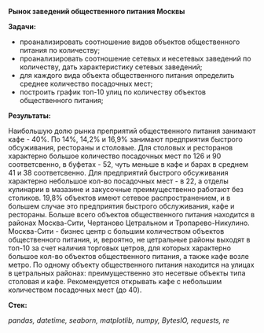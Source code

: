 **Рынок заведений общественного питания Москвы** 

**Задачи:** 
- проанализировать соотношение видов объектов общественного питания по количеству;
- проанализировать соотношение сетевых и несетевых заведений по количеству, дать характеристику сетевых заведений;
- для каждого вида объекта общественного питания определить среднее количество посадочных мест;
- построить график топ-10 улиц по количеству объектов общественного питания;

**Результаты:** 

Наибольшую долю рынка преприятий общественного питания занимают кафе - 40%. По 14%, 14,2% и 16,9% занимают предприятия быстрого обсуживания, рестораны и столовые.
Для столовых и ресторанов характерно большое количество посадочных мест по 126 и 90 соответсвенно, в буфетах - 52, чуть меньше в кафе и барах в среднем 41 и 38 соответсвенно. Для предприятий быстрого обсуживания характерно небольшое кол-во посадочных мест - в 22, а отделы кулинарии в мазазине и закусочные преимущественно работают без столиков.
19,8% объектов имеют сетевое распространением, и в большем случае это предприятия быстрого обслуживания, кафе и рестораны.
Больше всего объектов общественного питания находится в районах Москва-Сити, Чертаново Цетральном и Тропарево-Никулино. Москва-Сити - бизнес центр с большим количеством объектов общественного питания, и, вероятно, не цетральные районы выходят в топ-10 за счет наличия торговых цетров, для которых характерно большое кол-во объектов общественного питания, а также кафе возле метро.
По одному объекту общественного питания находится на улицах в цетральных районах: преимущественно это несетвые объекты типа столовая и кафе.
Рекомендуется открывать кафе с небольшим количеством посадочных мест (до 40).

**Стек:** 

*pandas, datetime, seaborn, matplotlib, numpy, BytesIO, requests, re*
